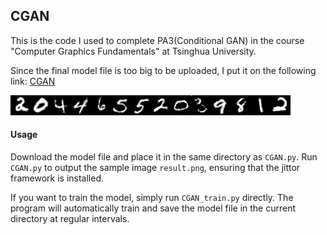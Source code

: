 ## CGAN


This is the code I used to complete PA3(Conditional GAN) in the course "Computer Graphics Fundamentals" at Tsinghua University.

Since the final model file is too big to be uploaded, I put it on the following link: [CGAN](https://cloud.tsinghua.edu.cn/d/1ecbd3b621e244d388e8/)

 ![result](result.png)                                                                                 

#### Usage

Download the model file and place it in the same directory as `CGAN.py`. Run `CGAN.py` to output the sample image `result.png`, ensuring that the jittor framework is installed.

If you want to train the model, simply run `CGAN_train.py` directly. The program will automatically train and save the model file in the current directory at regular intervals.

